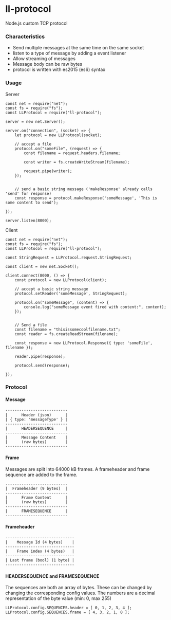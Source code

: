 # ll-protocol
Node.js custom TCP protocol

### Characteristics
- Send multiple messages at the same time on the same socket
- listen to a type of message by adding a event listener
- Allow streaming of messages
- Message body can be raw bytes
- protocol is written with es2015 (es6) syntax

### Usage
	
Server

	const net = require("net");
	const fs = require("fs");
	const LLProtocol = require("ll-protocol");

    server = new net.Server();

    server.on("connection", (socket) => {
        let protocol = new LLProtocol(socket);

        // accept a file
        protocol.on("someFile", (request) => {
        	const filename = request.headers.filename;

        	const writer = fs.createWriteStream(filename);

        	request.pipe(writer);
        });


        // send a basic string message ('makeResponse' already calls 'send' for response)
        const response = protocol.makeResponse('someMessage', 'This is some content to send');

    });

    server.listen(8000);

Client

	const net = require("net");
	const fs = require("fs");
	const LLProtocol = require("ll-protocol");

	const StringRequest = LLProtocol.request.StringRequest;

    const client = new net.Socket();

    client.connect(8000, () => {
        const protocol = new LLProtocol(client);

        // accept a basic string message
        protocol.setReader('someMessage', StringRequest);

        protocol.on("someMessage", (content) => {
        	console.log("someMessage event fired with content:", content);
        });


        // Send a file
        const filename = "thisissomecoolfilename.txt";
        const reader = fs.createReadStream(filename);

        const response = new LLProtocol.Response({ type: 'someFile', filename });

        reader.pipe(response);

        protocol.send(response);

    });

### Protocol

#### Message

	---------------------------
	|      Header (json)      |
	| { type: 'messageType' } |
	---------------------------
	|      HEADERSEQUENCE     |
	---------------------------
	|      Message Content    |
	|      (raw bytes)        |
	---------------------------

#### Frame
Messages are split into 64000 kB frames.
A frameheader and frame sequence are added to the frame.

	---------------------------
	|  Frameheader (9 bytes)  |
	---------------------------
	|      Frame Content      |
	|      (raw bytes)        |
	---------------------------
	|      FRAMESEQUENCE      |
	---------------------------

#### Frameheader

	------------------------------
	|    Message Id (4 bytes)    |
	------------------------------
	|    Frame index (4 bytes)   |
	------------------------------
	| Last frame (bool) (1 byte) |
	------------------------------

#### HEADERSEQUENCE and FRAMESEQUENCE
The sequences are both an array of bytes.
These can be changed by changing the corresponding config values.
The numbers are a decimal representation of the byte value (min: 0, max 255)

	LLProtocol.config.SEQUENCES.header = [ 0, 1, 2, 3, 4 ];
	LLProtocol.config.SEQUENCES.frame = [ 4, 3, 2, 1, 0 ];